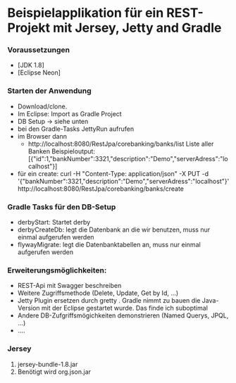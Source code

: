 # Beispielapplikation f&uuml;r ein REST-Projekt mit Jersey, Jetty and Gradle

### Voraussetzungen
- [JDK 1.8]
- [Eclipse Neon]

### Starten der Anwendung

 - Download/clone.
 - Im Eclipse: Import as Gradle Project
 - DB Setup -> siehe unten
 - bei den Gradle-Tasks JettyRun aufrufen
 - im Browser dann 
    - http://localhost:8080/RestJpa/corebanking/banks/list Liste aller Banken
    Beispieloutput: [{"id":1,"bankNumber":3321,"description":"Demo","serverAdress":"localhost"}]
 - für ein create: curl -H "Content-Type: application/json" -X PUT -d '{"bankNumber":3321,"description":"Demo","serverAdress":"localhost"}' http://localhost:8080/RestJpa/corebanking/banks/create

### Gradle Tasks f&uuml;r den DB-Setup
 - derbyStart: Startet derby
 - derbyCreateDb: legt die Datenbank an die wir benutzen, muss nur einmal aufgerufen werden
 - flywayMigrate: legt die Datenbanktabellen an, muss nur einmal aufgerufen werden

### Erweiterungsm&ouml;glichkeiten:
 - REST-Api mit Swagger beschreiben
 - Weitere Zugriffsmethode (Delete, Update, Get by Id, ...)
 - Jetty Plugin ersetzen durch gretty
 . Gradle nimmt zu bauen die Java-Version mit der Eclipse gestartet wurde. Das finde ich suboptimal
 - Andere DB-Zufgriffsmögichkeiten demonstrieren (Named Querys, JPQL, ...)
 - ....
 
### Jersey 
1. jersey-bundle-1.8.jar
2. Benötigt wird org.json.jar
